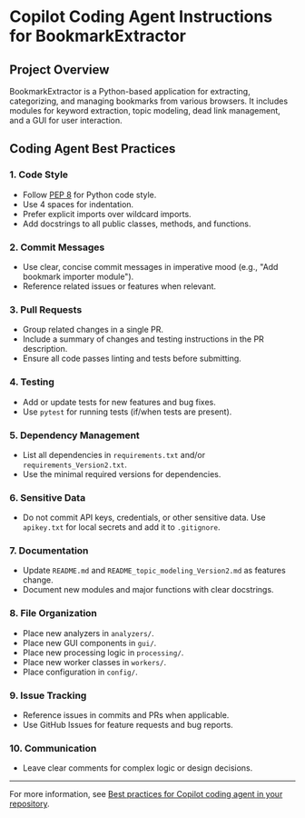 # Copilot Coding Agent Instructions for BookmarkExtractor

## Project Overview
BookmarkExtractor is a Python-based application for extracting, categorizing, and managing bookmarks from various browsers. It includes modules for keyword extraction, topic modeling, dead link management, and a GUI for user interaction.

## Coding Agent Best Practices

### 1. Code Style
- Follow [PEP 8](https://peps.python.org/pep-0008/) for Python code style.
- Use 4 spaces for indentation.
- Prefer explicit imports over wildcard imports.
- Add docstrings to all public classes, methods, and functions.

### 2. Commit Messages
- Use clear, concise commit messages in imperative mood (e.g., "Add bookmark importer module").
- Reference related issues or features when relevant.

### 3. Pull Requests
- Group related changes in a single PR.
- Include a summary of changes and testing instructions in the PR description.
- Ensure all code passes linting and tests before submitting.

### 4. Testing
- Add or update tests for new features and bug fixes.
- Use `pytest` for running tests (if/when tests are present).

### 5. Dependency Management
- List all dependencies in `requirements.txt` and/or `requirements_Version2.txt`.
- Use the minimal required versions for dependencies.

### 6. Sensitive Data
- Do not commit API keys, credentials, or other sensitive data. Use `apikey.txt` for local secrets and add it to `.gitignore`.

### 7. Documentation
- Update `README.md` and `README_topic_modeling_Version2.md` as features change.
- Document new modules and major functions with clear docstrings.

### 8. File Organization
- Place new analyzers in `analyzers/`.
- Place new GUI components in `gui/`.
- Place new processing logic in `processing/`.
- Place new worker classes in `workers/`.
- Place configuration in `config/`.

### 9. Issue Tracking
- Reference issues in commits and PRs when applicable.
- Use GitHub Issues for feature requests and bug reports.

### 10. Communication
- Leave clear comments for complex logic or design decisions.

---

For more information, see [Best practices for Copilot coding agent in your repository](https://gh.io/copilot-coding-agent-tips).
